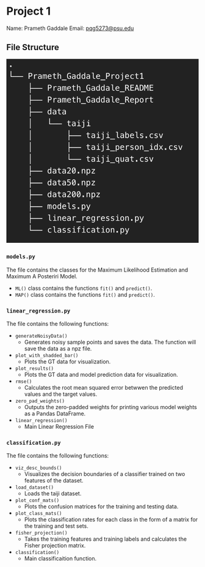 # Project 1
Name:   Prameth Gaddale
Email: pqg5273@psu.edu

## File Structure

![Hierarchy](Hierarchy.png)

### `models.py`
The file contains the classes for the Maximum Likelihood Estimation and Maximum A Posteriri Model.
- `ML()` class contains the functions `fit()` and `predict()`.
- `MAP()` class contains the functions `fit()` and `predict()`.

### `linear_regression.py`
The file contains the following functions:
- `generateNoisyData()`
    - Generates noisy sample points and saves the data. The function will save the data as a npz file.
- `plot_with_shadded_bar()`
    - Plots the GT data for visualization.
- `plot_results()`
    - Plots the GT data and model prediction data for visualization.
- `rmse()`
    - Calculates the root mean squared error betwwen the predicted values and the target values.
- `zero_pad_weights()`
    - Outputs the zero-padded weights for printing various model weights as a Pandas DataFrame.
- `linear_regression()`
    - Main Linear Regression File

### `classification.py`
The file contains the following functions:
- `viz_desc_bounds()`
    - Visualizes the decision boundaries of a classifier trained on two features of the dataset.
- `load_dataset()`
    - Loads the taiji dataset.
- `plot_conf_mats()`
    - Plots the confusion matrices for the training and testing data.
- `plot_class_mats()`
    - Plots the classification rates for each class in the form of a matrix for the training and test sets.
- `fisher_projection()`
    - Takes the training features and training labels and calculates the Fisher projection matrix.
- `classification()`
    - Main classificaition function.